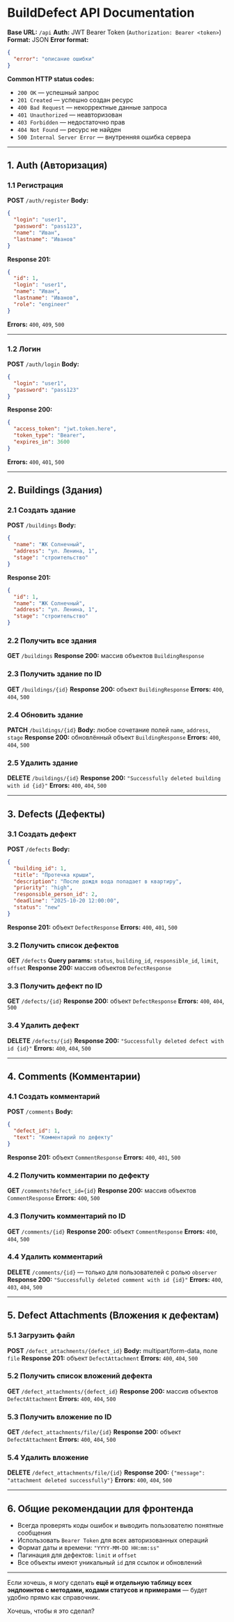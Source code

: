 # BuildDefect API Documentation

**Base URL:** `/api`
**Auth:** JWT Bearer Token (`Authorization: Bearer <token>`)
**Format:** JSON
**Error format:**

```json
{
  "error": "описание ошибки"
}
```

**Common HTTP status codes:**

* `200 OK` — успешный запрос
* `201 Created` — успешно создан ресурс
* `400 Bad Request` — некорректные данные запроса
* `401 Unauthorized` — неавторизован
* `403 Forbidden` — недостаточно прав
* `404 Not Found` — ресурс не найден
* `500 Internal Server Error` — внутренняя ошибка сервера

---

## 1. Auth (Авторизация)

### 1.1 Регистрация

**POST** `/auth/register`
**Body:**

```json
{
  "login": "user1",
  "password": "pass123",
  "name": "Иван",
  "lastname": "Иванов"
}
```

**Response 201:**

```json
{
  "id": 1,
  "login": "user1",
  "name": "Иван",
  "lastname": "Иванов",
  "role": "engineer"
}
```

**Errors:** `400`, `409`, `500`

---

### 1.2 Логин

**POST** `/auth/login`
**Body:**

```json
{
  "login": "user1",
  "password": "pass123"
}
```

**Response 200:**

```json
{
  "access_token": "jwt.token.here",
  "token_type": "Bearer",
  "expires_in": 3600
}
```

**Errors:** `400`, `401`, `500`

---

## 2. Buildings (Здания)

### 2.1 Создать здание

**POST** `/buildings`
**Body:**

```json
{
  "name": "ЖК Солнечный",
  "address": "ул. Ленина, 1",
  "stage": "строительство"
}
```

**Response 201:**

```json
{
  "id": 1,
  "name": "ЖК Солнечный",
  "address": "ул. Ленина, 1",
  "stage": "строительство"
}
```

### 2.2 Получить все здания

**GET** `/buildings`
**Response 200:** массив объектов `BuildingResponse`

### 2.3 Получить здание по ID

**GET** `/buildings/{id}`
**Response 200:** объект `BuildingResponse`
**Errors:** `400`, `404`, `500`

### 2.4 Обновить здание

**PATCH** `/buildings/{id}`
**Body:** любое сочетание полей `name`, `address`, `stage`
**Response 200:** обновлённый объект `BuildingResponse`
**Errors:** `400`, `404`, `500`

### 2.5 Удалить здание

**DELETE** `/buildings/{id}`
**Response 200:** `"Successfully deleted building with id {id}"`
**Errors:** `400`, `404`, `500`

---

## 3. Defects (Дефекты)

### 3.1 Создать дефект

**POST** `/defects`
**Body:**

```json
{
  "building_id": 1,
  "title": "Протечка крыши",
  "description": "После дождя вода попадает в квартиру",
  "priority": "high",
  "responsible_person_id": 2,
  "deadline": "2025-10-20 12:00:00",
  "status": "new"
}
```

**Response 201:** объект `DefectResponse`
**Errors:** `400`, `401`, `500`

### 3.2 Получить список дефектов

**GET** `/defects`
**Query params:** `status`, `building_id`, `responsible_id`, `limit`, `offset`
**Response 200:** массив объектов `DefectResponse`

### 3.3 Получить дефект по ID

**GET** `/defects/{id}`
**Response 200:** объект `DefectResponse`
**Errors:** `400`, `404`, `500`

### 3.4 Удалить дефект

**DELETE** `/defects/{id}`
**Response 200:** `"Successfully deleted defect with id {id}"`
**Errors:** `400`, `404`, `500`

---

## 4. Comments (Комментарии)

### 4.1 Создать комментарий

**POST** `/comments`
**Body:**

```json
{
  "defect_id": 1,
  "text": "Комментарий по дефекту"
}
```

**Response 201:** объект `CommentResponse`
**Errors:** `400`, `401`, `500`

### 4.2 Получить комментарии по дефекту

**GET** `/comments?defect_id={id}`
**Response 200:** массив объектов `CommentResponse`
**Errors:** `400`, `500`

### 4.3 Получить комментарий по ID

**GET** `/comments/{id}`
**Response 200:** объект `CommentResponse`
**Errors:** `400`, `404`, `500`

### 4.4 Удалить комментарий

**DELETE** `/comments/{id}` — только для пользователей с ролью `observer`
**Response 200:** `"Successfully deleted comment with id {id}"`
**Errors:** `400`, `403`, `404`, `500`

---

## 5. Defect Attachments (Вложения к дефектам)

### 5.1 Загрузить файл

**POST** `/defect_attachments/{defect_id}`
**Body:** multipart/form-data, поле `file`
**Response 201:** объект `DefectAttachment`
**Errors:** `400`, `404`, `500`

### 5.2 Получить список вложений дефекта

**GET** `/defect_attachments/{defect_id}`
**Response 200:** массив объектов `DefectAttachment`
**Errors:** `400`, `404`, `500`

### 5.3 Получить вложение по ID

**GET** `/defect_attachments/file/{id}`
**Response 200:** объект `DefectAttachment`
**Errors:** `400`, `404`, `500`

### 5.4 Удалить вложение

**DELETE** `/defect_attachments/file/{id}`
**Response 200:** `{"message": "attachment deleted successfully"}`
**Errors:** `400`, `404`, `500`

---

## 6. Общие рекомендации для фронтенда

* Всегда проверять коды ошибок и выводить пользователю понятные сообщения
* Использовать `Bearer Token` для всех авторизованных операций
* Формат даты и времени: `"YYYY-MM-DD HH:mm:ss"`
* Пагинация для дефектов: `limit` и `offset`
* Все объекты имеют уникальный `id` для ссылок и обновлений

---

Если хочешь, я могу сделать **ещё и отдельную таблицу всех эндпоинтов с методами, кодами статусов и примерами** — будет удобно прямо как справочник.

Хочешь, чтобы я это сделал?
